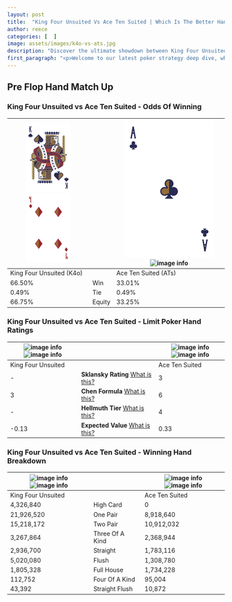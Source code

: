 ```yaml
---
layout: post
title:  "King Four Unsuited Vs Ace Ten Suited | Which Is The Better Hand In Poker? A Complete Guide"
author: reece
categories: [  ]
image: assets/images/k4o-vs-ats.jpg
description: "Discover the ultimate showdown between King Four Unsuited and Ace Ten Suited in poker! Uncover the odds, strategies, and scenarios where one hand triumphs over the other. Get ready to up your poker game with this thrilling analysis."
first_paragraph: "<p>Welcome to our latest poker strategy deep dive, where we're pitting two distinct hands against each other in a high-stakes showdown: King Four Unsuited vs Ace Ten Suited.</p><p>In the dynamic world of poker, every decision counts, and knowing which hand holds the upper hand is key to your success at the table.</p><p>In this article, we'll dissect these two hands, explore the scenarios where one dominates the other, and equip you with the knowledge to make strategic choices that can tip the odds in your favor.</p><p>Get ready to unravel the intriguing dynamics of these poker hands and elevate your game to new heights.</p>"
---
```




[comment]: # (sp0)

## Pre Flop Hand Match Up

<div class="table hand-ratings" markdown="1"> 



### King Four Unsuited vs Ace Ten Suited - Odds Of Winning


    
| ![image info](assets/images/hand1/k.png) ![image info](assets/images/hand1/4o.png) |  | ![image info](assets/images/hand2/a.png) ![image info](assets/images/hand2/ts.png) |
| -------- | -------- | -------- |
| King Four Unsuited (K4o) |  | Ace Ten Suited (ATs) |
| 66.50% | Win | 33.01% |
| 0.49% | Tie | 0.49% |
| 66.75% | Equity | 33.25% |




[comment]: # (sp1)



### King Four Unsuited vs Ace Ten Suited - Limit Poker Hand Ratings


    
| ![image info](https://www.riverpairs.com/assets/images/hand1/k.png) ![image info](https://www.riverpairs.com/assets/images/hand1/4o.png) |  | ![image info](https://www.riverpairs.com/assets/images/hand2/a.png) ![image info](https://www.riverpairs.com/assets/images/hand2/ts.png) |
| -------- | -------- | -------- |
| King Four Unsuited |  | Ace Ten Suited |
| - | **Sklansky Rating** [What is this?](/sklansky-rating-explained) | 3 |
| 3 | **Chen Formula** [What is this?](/chen-formula-explained) | 6 |
| - | **Hellmuth Tier** [What is this?](/Hellmuth-tier-explained) | 4 |
| -0.13 | **Expected Value** [What is this?](/expected-value-explained) | 0.33 |




[comment]: # (sp2)



### King Four Unsuited vs Ace Ten Suited - Winning Hand Breakdown


    
| ![image info](https://www.riverpairs.com/assets/images/hand1/k.png) ![image info](https://www.riverpairs.com/assets/images/hand1/4o.png) |  | ![image info](https://www.riverpairs.com/assets/images/hand2/a.png) ![image info](https://www.riverpairs.com/assets/images/hand2/ts.png) |
| -------- | -------- | -------- |
| King Four Unsuited |  | Ace Ten Suited |
| 4,326,840 | High Card | 0 |
| 21,926,520 | One Pair | 8,918,640 |
| 15,218,172 | Two Pair | 10,912,032 |
| 3,267,864 | Three Of A Kind | 2,368,944 |
| 2,936,700 | Straight | 1,783,116 |
| 5,020,080 | Flush | 1,308,780 |
| 1,805,328 | Full House | 1,734,228 |
| 112,752 | Four Of A Kind | 95,004 |
| 43,392 | Straight Flush | 10,872 |




[comment]: # (sp3)



</div>

[comment]: # (sp4)



[comment]: # (sp5)

